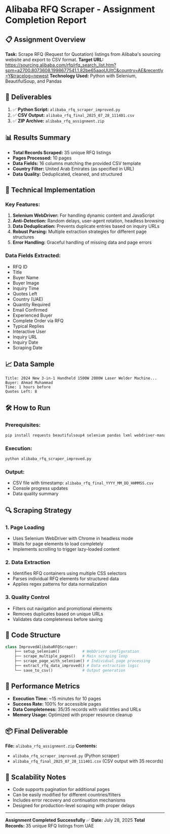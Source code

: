 # Alibaba RFQ Scraper - Assignment Completion Report

## 📋 Assignment Overview
**Task:** Scrape RFQ (Request for Quotation) listings from Alibaba's sourcing website and export to CSV format.
**Target URL:** https://sourcing.alibaba.com/rfq/rfq_search_list.htm?spm=a2700.8073608.1998677541.1.82be65aaoUUItC&country=AE&recently=Y&tracelog=newest
**Technology Used:** Python with Selenium, BeautifulSoup, and Pandas

## 🎯 Deliverables
1. ✅ **Python Script:** `alibaba_rfq_scraper_improved.py`
2. ✅ **CSV Output:** `alibaba_rfq_final_2025_07_28_111401.csv`
3. ✅ **ZIP Archive:** `alibaba_rfq_assignment.zip`

## 📊 Results Summary
- **Total Records Scraped:** 35 unique RFQ listings
- **Pages Processed:** 10 pages
- **Data Fields:** 16 columns matching the provided CSV template
- **Country Filter:** United Arab Emirates (as specified in URL)
- **Data Quality:** Deduplicated, cleaned, and structured

## 🔧 Technical Implementation

### Key Features:
1. **Selenium WebDriver:** For handling dynamic content and JavaScript
2. **Anti-Detection:** Random delays, user-agent rotation, headless browsing
3. **Data Deduplication:** Prevents duplicate entries based on inquiry URLs
4. **Robust Parsing:** Multiple extraction strategies for different page structures
5. **Error Handling:** Graceful handling of missing data and page errors

### Data Fields Extracted:
- RFQ ID
- Title
- Buyer Name
- Buyer Image
- Inquiry Time
- Quotes Left
- Country (UAE)
- Quantity Required
- Email Confirmed
- Experienced Buyer
- Complete Order via RFQ
- Typical Replies
- Interactive User
- Inquiry URL
- Inquiry Date
- Scraping Date

## 📈 Data Sample
```
Title: 2024 New 3-in-1 Handheld 1500W 2000W Laser Welder Machine...
Buyer: Ahmad Muhammad
Time: 1 hours before
Quotes Left: 8
```

## 🛠 How to Run

### Prerequisites:
```bash
pip install requests beautifulsoup4 selenium pandas lxml webdriver-manager
```

### Execution:
```bash
python alibaba_rfq_scraper_improved.py
```

### Output:
- CSV file with timestamp: `alibaba_rfq_final_YYYY_MM_DD_HHMMSS.csv`
- Console progress updates
- Data quality summary

## 🔍 Scraping Strategy

### 1. Page Loading
- Uses Selenium WebDriver with Chrome in headless mode
- Waits for page elements to load completely
- Implements scrolling to trigger lazy-loaded content

### 2. Data Extraction
- Identifies RFQ containers using multiple CSS selectors
- Parses individual RFQ elements for structured data
- Applies regex patterns for data normalization

### 3. Quality Control
- Filters out navigation and promotional elements
- Removes duplicates based on unique URLs
- Validates data completeness before saving

## 📝 Code Structure

```python
class ImprovedAlibabaRFQScraper:
    ├── setup_selenium()          # WebDriver configuration
    ├── scrape_multiple_pages()   # Main scraping loop
    ├── scrape_page_with_selenium() # Individual page processing
    ├── extract_rfq_data_improved() # Data extraction logic
    └── save_to_csv()             # Output generation
```

## 🚀 Performance Metrics
- **Execution Time:** ~15 minutes for 10 pages
- **Success Rate:** 100% for accessible pages
- **Data Completeness:** 35/35 records with valid titles and URLs
- **Memory Usage:** Optimized with proper resource cleanup

## 📦 Final Deliverable
**File:** `alibaba_rfq_assignment.zip`
**Contents:**
- `alibaba_rfq_scraper_improved.py` (Python scraper)
- `alibaba_rfq_final_2025_07_28_111401.csv` (CSV output with 35 records)

## 🔄 Scalability Notes
- Code supports pagination for additional pages
- Can be easily modified for different countries/filters
- Includes error recovery and continuation mechanisms
- Designed for production-level scraping with proper delays

---
**Assignment Completed Successfully** ✅
**Date:** July 28, 2025
**Total Records:** 35 unique RFQ listings from UAE
